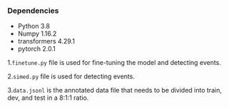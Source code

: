 ### Dependencies
- Python 3.8
- Numpy 1.16.2
- transformers 4.29.1 
- pytorch 2.0.1 


1.`finetune.py`  file is used for fine-tuning the model and detecting events.

2.`simed.py`  file is used for detecting events.

3.`data.jsonl` is the annotated data file that needs to be divided into train, dev, and test in a 8:1:1 ratio.
